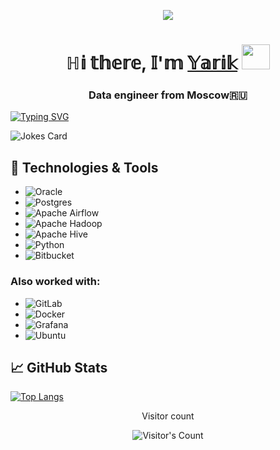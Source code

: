 <p align="center">
     <img src="https://capsule-render.vercel.app/api?type=waving&color=gradient&height=100&section=footer"/>
</p>
<h1 align="center">ℍ𝕚 𝕥𝕙𝕖𝕣𝕖, 𝕀'𝕞 <a href="https://www.instagram.com/aguynamedyarik?igsh=MXhkcmtuczg1a2R2ag%3D%3D&utm_source=qr" target="_blank">𝕐𝕒𝕣𝕚𝕜</a> 
<img src="https://github.com/blackcater/blackcater/raw/main/images/Hi.gif" width="45" height="40"><h3 align="center">Data engineer from Moscow🇷🇺</h3>

<a href="https://git.io/typing-svg"><img src="https://readme-typing-svg.herokuapp.com?font=Fira+Code&pause=1000&random=false&width=435&lines=Nice+to+see+ya,+friend" alt="Typing SVG" /></a>



<img src="https://readme-jokes.vercel.app/api" alt="Jokes Card" />


## 🔧 Technologies & Tools
* ![Oracle](https://img.shields.io/badge/Oracle-F80000?style=for-the-badge&logo=oracle&logoColor=white)
* ![Postgres](https://img.shields.io/badge/postgres-%23316192.svg?style=for-the-badge&logo=postgresql&logoColor=white)
* ![Apache Airflow](https://img.shields.io/badge/Apache%20Airflow-017CEE?style=for-the-badge&logo=Apache%20Airflow&logoColor=white)
* ![Apache Hadoop](https://img.shields.io/badge/Apache%20Hadoop-66CCFF?style=for-the-badge&logo=apachehadoop&logoColor=black)
* ![Apache Hive](https://img.shields.io/badge/Apache%20Hive-FDEE21?style=for-the-badge&logo=apachehive&logoColor=black)
* ![Python](https://img.shields.io/badge/python-3670A0?style=for-the-badge&logo=python&logoColor=ffdd54)
* ![Bitbucket](https://img.shields.io/badge/bitbucket-%230047B3.svg?style=for-the-badge&logo=bitbucket&logoColor=white)


### Also worked with:
* ![GitLab](https://img.shields.io/badge/gitlab-%23181717.svg?style=for-the-badge&logo=gitlab&logoColor=white)
* ![Docker](https://img.shields.io/badge/docker-%230db7ed.svg?style=for-the-badge&logo=docker&logoColor=white)
* ![Grafana](https://img.shields.io/badge/grafana-%23F46800.svg?style=for-the-badge&logo=grafana&logoColor=white)
* ![Ubuntu](https://img.shields.io/badge/Ubuntu-E95420?style=for-the-badge&logo=ubuntu&logoColor=white)




## &#x1f4c8; GitHub Stats
[![Top Langs](https://github-readme-stats.vercel.app/api/top-langs/?username=Yarchez&layout=compact)](https://github.com/anuraghazra/github-readme-stats)


<div align="center"> 
  <p>Visitor count</p>
  <img src="https://profile-counter.glitch.me/XiaomingX/count.svg" alt="Visitor's Count" />
</div>



